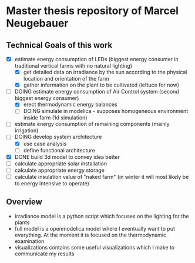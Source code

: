 # Master thesis repository of Marcel Neugebauer

## Technical Goals of this work

- [x] estimate energy consumption of LEDs (biggest energy consumer in traditional vertical farms with no natural lighting)
  - [x] get detailed data on irradiance by the sun according to the physical location and orientation of the farm
  - [x] gather information on the plant to be cultivated (lettuce for now)
- [ ] DOING estimate energy consumption of Air Control system (second biggest energy consumer)
  - [x] erect thermodynamic energy balances
  - [ ] DOING simulate in modelica - supposes homogeneous environment inside farm (1d simulation)
- [ ] estimate energy consumption of remaining components (mainly irrigation)
- [ ] DOING develop system architecture
  - [x] use case analysis
  - [ ] define functional architecture
- [x] DONE build 3d model to convey idea better
- [ ] calculate appropriate solar installation
- [ ] calculate appropriate energy storage
- [ ] calculate insulation value of "naked farm" (in winter it will most likely be to energy intensive to operate)

## Overview

- irradiance model is a python script which focuses on the lighting for the plants
- full model is a openmodelica model where I eventually want to put everything. At the moment it is focused on the thermodynamic examination
- visualizations contains some useful visualizations which I make to communicate my results
